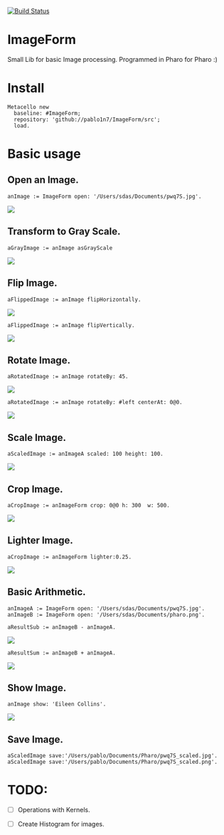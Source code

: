 [![Build Status](https://travis-ci.org/pablo1n7/ImageForm.svg?branch=master)](https://travis-ci.org/pablo1n7/ImageForm)

# ImageForm

Small Lib for basic Image processing. Programmed in Pharo for Pharo :) 

# Install

```smalltalk
Metacello new
  baseline: #ImageForm;
  repository: 'github://pablo1n7/ImageForm/src';
  load.
```

# Basic usage

## Open an Image.

```smalltalk
anImage := ImageForm open: '/Users/sdas/Documents/pwq7S.jpg'.
```
![](https://raw.githubusercontent.com/pablo1n7/ImageForm/master/examples/pwq7S.jpg)

## Transform to Gray Scale.
```smalltalk
aGrayImage := anImage asGrayScale
```
![](https://raw.githubusercontent.com/pablo1n7/ImageForm/master/examples/pwq7S_gray.jpg)


## Flip Image.
```smalltalk
aFlippedImage := anImage flipHorizontally.
```
![](https://raw.githubusercontent.com/pablo1n7/ImageForm/master/examples/pwq7S_flipHorizontally.jpg)

```smalltalk
aFlippedImage := anImage flipVertically.
```
![](https://raw.githubusercontent.com/pablo1n7/ImageForm/master/examples/pwq7S_flipVertically.jpg)


## Rotate Image.
```smalltalk
aRotatedImage := anImage rotateBy: 45.
```
![](https://raw.githubusercontent.com/pablo1n7/ImageForm/master/examples/pwq7S_rotated45.jpg)

```smalltalk
aRotatedImage := anImage rotateBy: #left centerAt: 0@0. 
```
![](https://raw.githubusercontent.com/pablo1n7/ImageForm/master/examples/pwq7S_rotatedLeft.jpg)


## Scale Image.
```smalltalk
aScaledImage := anImageA scaled: 100 height: 100. 
```
![](https://raw.githubusercontent.com/pablo1n7/ImageForm/master/examples/pwq7S_scaled.jpg)


## Crop Image.
```smalltalk
aCropImage := anImageForm crop: 0@0 h: 300  w: 500.
```
![](https://raw.githubusercontent.com/pablo1n7/ImageForm/master/examples/pwq7S_crop.jpg)

## Lighter Image.
```smalltalk
aCropImage := anImageForm lighter:0.25.
```
![](https://raw.githubusercontent.com/pablo1n7/ImageForm/master/examples/pwq7S_lighter.jpg)

## Basic Arithmetic.
```smalltalk
anImageA := ImageForm open: '/Users/sdas/Documents/pwq7S.jpg'.
anImageB := ImageForm open: '/Users/sdas/Documents/pharo.png'.

aResultSub := anImageB - anImageA.
```
![](https://raw.githubusercontent.com/pablo1n7/ImageForm/master/examples/pwq7S_sub.png)

```smalltalk
aResultSum := anImageB + anImageA.
```
![](https://raw.githubusercontent.com/pablo1n7/ImageForm/master/examples/pwq7S_sum.png)


## Show Image.
```smalltalk
anImage show: 'Eileen Collins'.
```
![](https://raw.githubusercontent.com/pablo1n7/ImageForm/master/examples/show.jpg)

## Save Image.
```smalltalk
aScaledImage save:'/Users/pablo/Documents/Pharo/pwq7S_scaled.jpg'.
aScaledImage save:'/Users/pablo/Documents/Pharo/pwq7S_scaled.png'.
```


# TODO: 
* [ ] Operations with Kernels.
* [ ] Create Histogram for images.

